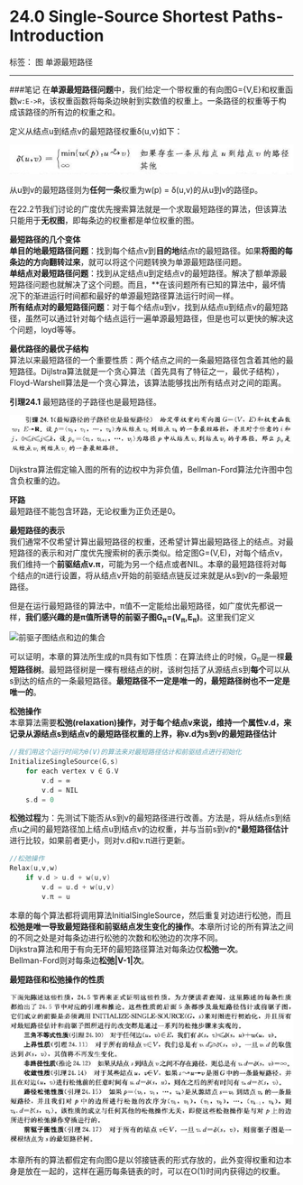 # 24.0 Single-Source Shortest Paths-Introduction

标签： 图 单源最短路径

---
###笔记
在**单源最短路径问题**中，我们给定一个带权重的有向图G={V,E}和权重函数`w:E->R`，该权重函数将每条边映射到实数值的权重上。一条路径的权重等于构成该路径的所有边的权重之和。

定义从结点u到结点v的最短路径权重δ(u,v)如下：

![从u到v的最短路径权重如下](../pictures/24.0-1.jpg)

从u到v的最短路径则为**任何一条**权重为w(p) = δ(u,v)的从u到v的路径p。

在22.2节我们讨论的广度优先搜索算法就是一个求取最短路径的算法，但该算法只能用于**无权图**，即每条边的权重都是单位权重的图。

**最短路径的几个变体**  
**单目的地最短路径问题**：找到每个结点v到**目的地**结点t的最短路径。如果**将图的每条边的方向翻转过来**，就可以将这个问题转换为单源最短路径问题。  
**单结点对最短路径问题**：找到从定结点u到定结点v的最短路径。解决了额单源最短路径问题也就解决了这个问题。而且，**在该问题所有已知的算法中，最坏情况下的渐进运行时间都和最好的单源最短路径算法运行时间一样。  
**所有结点对的最短路径问题**：对于每个结点u到v，找到从结点u到结点v的最短路径，虽然可以通过针对每个结点运行一遍单源最短路径，但是也可以更快的解决这个问题，loyd等等。

**最优路径的最优子结构**  
算法以来最短路径的一个重要性质：两个结点之间的一条最短路径包含着其他的最短路径。Dijlstra算法就是一个贪心算法（首先具有了特征之一，最优子结构），Floyd-Warshell算法是一个贪心算法，该算法能够找出所有结点对之间的距离。

**引理24.1** 最短路径的子路径也是最短路径。

![引理24.1](../pictures/24.0-2.jpg)

Dijkstra算法假定输入图的所有的边权中为非负值，Bellman-Ford算法允许图中包含负权重的边。

**环路**  
最短路径不能包含环路，无论权重为正负还是0。

**最短路径的表示**  
我们通常不仅希望计算出最短路径的权重，还希望计算出最短路径上的结点。对最短路径的表示和对广度优先搜索树的表示类似。给定图G=(V,E)，对每个结点v，我们维持一个**前驱结点v.π**，可能为另一个结点或者NIL。本章的最短路径将对每个结点的π进行设置，将从结点v开始的前驱结点链反过来就是从s到v的一条最短路径。

但是在运行最短路径的算法中，π值不一定能给出最短路径，如广度优先都说一样，**我们感兴趣的是π值所诱导的前驱子图G<sub>π</sub>=(V<sub>π</sub>,E<sub>π</sub>)**。这里我们定义

![前驱子图结点和边的集合](../pictures/24.0-3.jpg)

可以证明，本章的算法所生成的π具有如下性质：在算法终止的时候，G<sub>π</sub>是一棵**最短路径树**。最短路径树是一棵有根结点的树，该树包括了从源结点s到**每个**可以从s到达的结点的一条最短路径。**最短路径不一定是唯一的，最短路径树也不一定是唯一的**。

**松弛操作**  
本章算法需要**松弛(relaxation)**操作，对于每个结点v来说，维持一个属性v.d，来记录从源结点s到结点v的最短路径权重的上界，称v.d为s到v的**最短路径估计**

```c++
//我们用这个运行时间为θ(V)的算法来对最短路径估计和前驱结点进行初始化
InitializeSingleSource(G,s)
    for each vertex v ∈ G.V
        v.d = ∞
        v.d = NIL
    s.d = 0
```

**松弛过程**为：先测试下能否从s到v的最短路径进行改善。方法是，将从结点s到结点u之间的最短路径加上结点u到结点v的边权重，并与当前s到v的***最短路径估计**进行比较，如果前者更小，则对v.d和v.π进行更新。

```c++
//松弛操作
Relax(u,v,w)
    if v.d > u.d + w(u,v)
        v.d = u.d + w(u,v)
        v.π = u
```

本章的每个算法都将调用算法InitialSingleSource，然后重复对边进行松弛，而且**松弛是唯一导致最短路径和前驱结点发生变化的操作**。本章所讨论的所有算法之间的不同之处是对每条边进行松弛的次数和松弛边的次序不同。  
Dijkstra算法和用于有向无环的最短路径算法对每条边仅**松弛一次**。  
Bellman-Ford则对每条边**松弛|V-1|次**。

**最短路径和松弛操作的性质**  

![性质](../pictures/24.0-4.jpg)

本章所有的算法都假定有向图G是以邻接链表的形式存放的，此外变得权重和边本身是放在一起的，这样在遍历每条链表的时，可以在O(1)时间内获得边的权重。

[1]: https://github.com/wj1066/pictures/blob/master/CLRS/24.0-1.jpg
[2]: https://github.com/wj1066/pictures/blob/master/CLRS/24.0-2.jpg
[3]: https://github.com/wj1066/pictures/blob/master/CLRS/24.0-3.jpg
[4]: https://github.com/wj1066/pictures/blob/master/CLRS/24.0-4.jpg